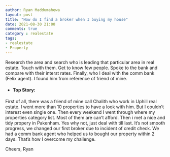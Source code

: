```yaml
---
author: Ryan Maddumahewa
layout: post
title: "How do I find a broker when I buying my house"
date: 2021-08-30 21:00
comments: true
category : realestate
tags:
- realestate
- Property
---
```


Research the area and search who is leading that particular area in real estate. Touch with them. Get to know few people. 
Spoke to the bank and compare with their interst rates. 
Finally, who I deal with the comm bank (Felix agent). I found him from reference of friend of mine.


- #### Top Story: 

First of all, there was a friend of mine call Chalith who work in Uphill real estate. I went more than 10 properties to have a look with him. But I couldn’t interest even single one. Then every weekend I went through where my properties category list. Most of them are can’t afford. Then i met a nice and tidy propery in Pakenham. Yes why not, just deal with till last. It’s not smooth progress, we changed our first broker due to incident of credit check. We had a comm bank agent who helped us to bought our property within 2 days. That’s how I overcome my challenge.  



Cheers,
Ryan
